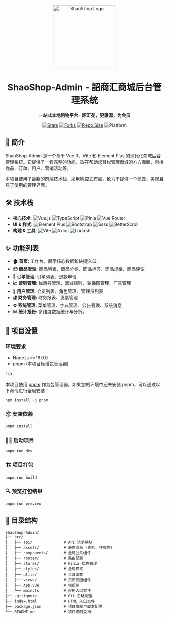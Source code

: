 <p align="center">
  <img src="https://imglink.win/image/2025/07/11/GWAZu.png" alt="ShaoShop Logo" width="200">
</p>

<h1 align="center">ShaoShop-Admin - 韶商汇商城后台管理系统</h1>

<p align="center">
  <strong>一站式本地购物平台 · 韶汇苑，更惠源，为会员</strong>
</p>

<p align="center">
  <a href="https://github.com/HuaHua-Technophile/ShaoShop-Admin"><img src="https://img.shields.io/github/stars/HuaHua-Technophile/ShaoShop-Admin?style=flat&logo=github" alt="Stars"></a>
  <a href="https://github.com/HuaHua-Technophile/ShaoShop-Admin"><img src="https://img.shields.io/github/forks/HuaHua-Technophile/ShaoShop-Admin?style=flat&logo=github" alt="Forks"></a>
  <a href="https://github.com/HuaHua-Technophile/ShaoShop-Admin"><img src="https://img.shields.io/github/repo-size/HuaHua-Technophile/ShaoShop-Admin?style=flat" alt="Repo Size"></a>
  <img src="https://img.shields.io/badge/platform-Vue3%20%7C%20Vite-blue?style=flat" alt="Platform">
</p>

## 📖 简介

ShaoShop-Admin 是一个基于 Vue 3、Vite 和 Element Plus 的现代化商城后台管理系统。它提供了一套完整的功能，旨在帮助您轻松管理商城的方方面面，包括商品、订单、用户、营销活动等。

本项目使用了最新的前端技术栈，采用响应式布局，致力于提供一个高效、美观且易于使用的管理界面。

## 🛠️ 技术栈

- **核心技术**: ![Vue.js](https://img.shields.io/badge/Vue.js-3.x-4FC08D?style=flat) ![TypeScript](https://img.shields.io/badge/TypeScript-5.x-3178C6?style=flat) ![Pinia](https://img.shields.io/badge/Pinia-2.x-FFD859?style=flat) ![Vue Router](https://img.shields.io/badge/Vue_Router-4.x-35495E?style=flat)
- **UI & 样式**: ![Element Plus](https://img.shields.io/badge/Element_Plus-2.x-409EFF?style=flat) ![Bootstrap](https://img.shields.io/badge/Bootstrap-5.x-7952B3?style=flat) ![Sass](https://img.shields.io/badge/Sass-1.x-CC6699?style=flat) ![BetterScroll](https://img.shields.io/badge/BetterScroll-2.x-42b883?style=flat)
- **构建 & 工具**: ![Vite](https://img.shields.io/badge/Vite-4.x-646CFF?style=flat) ![Axios](https://img.shields.io/badge/Axios-1.x-5A29E4?style=flat) ![Lodash](https://img.shields.io/badge/Lodash-4.x-3492FF?style=flat)

## ✨ 功能列表

- **🏠 首页:** 工作台，展示核心数据和快捷入口。
- **📦 商品管理:** 商品列表、商品分类、商品标签、商品规格、商品评论
- **📄 订单管理:** 订单列表、退款申请
- **📈 营销管理:** 优惠券管理、满减规则、轮播图管理、广告管理
- **👥 用户管理:** 会员列表、角色管理、管理员列表
- **💰 财务管理:** 财务报表、发票管理
- **⚙️ 系统管理:** 菜单管理、字典管理、公告管理、系统消息
- **📊 统计报告:** 多维度数据统计与分析。

## 🚀 项目设置

### 环境要求

- Node.js >=16.0.0
- pnpm (本项目标准包管理器)

> [!TIP]
> 本项目使用 [pnpm](https://pnpm.io/zh/) 作为包管理器。如果您的环境中还未安装 pnpm，可以通过以下命令进行全局安装：
>
> ```bash
> npm install -g pnpm
> ```

### 📦 安装依赖

```bash
pnpm install
```

### 🧑‍💻 启动项目

```bash
pnpm run dev
```

### 🏗️ 项目打包

```bash
pnpm run build
```

### 🔍 预览打包结果

```bash
pnpm run preview
```

## 📁 目录结构

```
ShaoShop-Admin/
├── src/
│   ├── api/              # API 请求模块
│   ├── assets/           # 静态资源 (图片、样式等)
│   ├── components/       # 全局公共组件
│   ├── router/           # 路由配置
│   ├── stores/           # Pinia 状态管理
│   ├── styles/           # 全局样式
│   ├── utils/            # 工具函数
│   ├── views/            # 页面视图组件
│   ├── App.vue           # 根组件
│   └── main.ts           # 应用入口文件
├── .gitignore            # Git 忽略配置
├── index.html            # HTML 入口文件
├── package.json          # 项目依赖与脚本配置
└── README.md             # 项目说明文档
```
